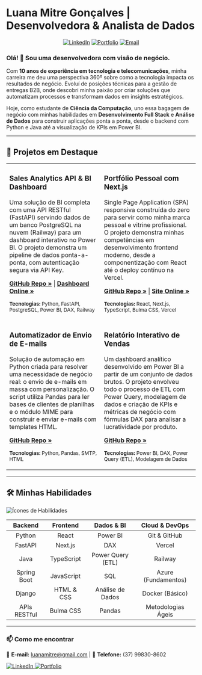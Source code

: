 # Luana Mitre Gonçalves | Desenvolvedora & Analista de Dados

<p align="center">
  <a href="https://www.linkedin.com/in/luana-mitre/" target="_blank"><img src="https://img.shields.io/badge/-LinkedIn-0077B5?style=for-the-badge&logo=linkedin&logoColor=white" alt="LinkedIn"></a>
  <a href="https://my-portfolio-jet-one-93.vercel.app/" target="_blank"><img src="https://img.shields.io/badge/Portfólio%20Completo-255E63?style=for-the-badge&logo=vercel&logoColor=white" alt="Portfolio"></a>
  <a href="mailto:luanamitre@gmail.com"><img src="https://img.shields.io/badge/-Email-D14836?style=for-the-badge&logo=gmail&logoColor=white" alt="Email"></a>
</p>

### Olá! 👋 Sou uma desenvolvedora com visão de negócio.

Com **10 anos de experiência em tecnologia e telecomunicações**, minha carreira me deu uma perspectiva 360º sobre como a tecnologia impacta os resultados de negócio. Evoluí de posições técnicas para a gestão de entregas B2B, onde descobri minha paixão por criar soluções que automatizam processos e transformam dados em insights estratégicos.

Hoje, como estudante de **Ciência da Computação**, uno essa bagagem de negócio com minhas habilidades em **Desenvolvimento Full Stack** e **Análise de Dados** para construir aplicações ponta a ponta, desde o backend com Python e Java até a visualização de KPIs em Power BI.

---

## 🚀 Projetos em Destaque

<table>
  <tr>
    <td width="50%" valign="top">
      <h3>Sales Analytics API & BI Dashboard</h3>
      <p>Uma solução de BI completa com uma API RESTful (FastAPI) servindo dados de um banco PostgreSQL na nuvem (Railway) para um dashboard interativo no Power BI. O projeto demonstra um pipeline de dados ponta-a-ponta, com autenticação segura via API Key.</p>
      <p>
        <a href="URL_DO_REPOSITORIO_SALES_ANALYTICS"><strong>GitHub Repo »</strong></a> | 
        <a href="URL_DO_POWER_BI_PUBLICO"><strong>Dashboard Online »</strong></a>
      </p>
      <p><sub><strong>Tecnologias:</strong> Python, FastAPI, PostgreSQL, Power BI, DAX, Railway</sub></p>
    </td>
    <td width="50%" valign="top">
      <h3>Portfólio Pessoal com Next.js</h3>
      <p>Single Page Application (SPA) responsiva construída do zero para servir como minha marca pessoal e vitrine profissional. O projeto demonstra minhas competências em desenvolvimento frontend moderno, desde a componentização com React até o deploy contínuo na Vercel.</p>
      <p>
        <a href="https://github.com/LuuhMitre/my-portfolio"><strong>GitHub Repo »</strong></a> | 
        <a href="https://my-portfolio-jet-one-93.vercel.app/"><strong>Site Online »</strong></a>
      </p>
      <p><sub><strong>Tecnologias:</strong> React, Next.js, TypeScript, Bulma CSS, Vercel</sub></p>
    </td>
  </tr>
  <tr>
    <td width="50%" valign="top">
      <h3>Automatizador de Envio de E-mails</h3>
      <p>Solução de automação em Python criada para resolver uma necessidade de negócio real: o envio de e-mails em massa com personalização. O script utiliza Pandas para ler bases de clientes de planilhas e o módulo MIME para construir e enviar e-mails com templates HTML.</p>
      <p>
        <a href="https://github.com/LuuhMitre/email_sender"><strong>GitHub Repo »</strong></a>
      </p>
      <p><sub><strong>Tecnologias:</strong> Python, Pandas, SMTP, HTML</sub></p>
    </td>
    <td width="50%" valign="top">
      <h3>Relatório Interativo de Vendas</h3>
      <p>Um dashboard analítico desenvolvido em Power BI a partir de um conjunto de dados brutos. O projeto envolveu todo o processo de ETL com Power Query, modelagem de dados e criação de KPIs e métricas de negócio com fórmulas DAX para analisar a lucratividade por produto.</p>
      <p>
        <a href="https://github.com/LuuhMitre/relatorio_elegante_de_vendas_com_power_bi"><strong>GitHub Repo »</strong></a>
      </p>
      <p><sub><strong>Tecnologias:</strong> Power BI, DAX, Power Query (ETL), Modelagem de Dados</sub></p>
    </td>
  </tr>
</table>

---
## 🛠️ Minhas Habilidades

![Ícones de Habilidades](https://skillicons.dev/icons?i=python,react,postgres,git)

| Backend | Frontend | Dados & BI | Cloud & DevOps |
| :---: | :---: | :---: | :---: |
| Python | React | Power BI | Git & GitHub |
| FastAPI | Next.js | DAX | Vercel |
| Java | TypeScript | Power Query (ETL) | Railway |
| Spring Boot | JavaScript | SQL | Azure (Fundamentos)|
| Django | HTML & CSS | Análise de Dados | Docker (Básico) |
| APIs RESTful | Bulma CSS | Pandas | Metodologias Ágeis|



---

### 📫 Como me encontrar

📧 **E-mail:** luanamitre@gmail.com | 
📱 **Telefone:** (37) 99830-8602

<p align="left">
  <a href="https://www.linkedin.com/in/luana-mitre/" target="_blank">
    <img src="https://img.shields.io/badge/LinkedIn-0077B5?style=for-the-badge&logo=linkedin&logoColor=white" alt="LinkedIn"/>
  </a>
  <a href="https://my-portfolio-jet-one-93.vercel.app/" target="_blank">
    <img src="https://img.shields.io/badge/Portfolio-255E63?style=for-the-badge&logo=react&logoColor=white" alt="Portfolio"/>
  </a>
</p>
